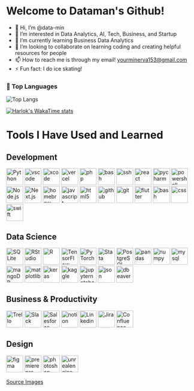 <h1>Welcome to Dataman's Github!</h1>

- 👋 Hi, I’m @data-min
- 👀 I’m interested in Data Analytics, AI, Tech, Business, and Startup
- 🌱 I’m currently learning Business Data Analytics
- 💞️ I’m looking to collaborate on learning coding and creating helpful resources for people
- 📫 How to reach me is through my email! yourminerva153@gmail.com
- ⚡ Fun fact: I do ice skating!

<!---
data-min/data-min is a ✨ special ✨ repository because its `README.md` (this file) appears on your GitHub profile.
You can click the Preview link to take a look at your changes.
--->
<h3>📖 Top Languages</h3>

![Top Langs](https://github-readme-stats.vercel.app/api/top-langs/?username=data-min&layout=compact)</b>


[![Harlok's WakaTime stats](https://github-readme-stats.vercel.app/api/wakatime?username=datamin)](https://github.com/anuraghazra/github-readme-stats)


<h1>Tools I Have Used and Learned</h1>

<h2>Development</h2>
<p align="left">
    <img src="https://cdn.jsdelivr.net/gh/devicons/devicon@latest/icons/python/python-original.svg" alt="Python" width="45" height="45" />
    <img src="https://cdn.jsdelivr.net/gh/devicons/devicon/icons/vscode/vscode-original.svg" alt="vscode" width="45" height="45"/>
    <img src="https://cdn.jsdelivr.net/gh/devicons/devicon/icons/xcode/xcode-original.svg" alt="xcode" width="45" height="45"/>
    <img src="https://cdn.jsdelivr.net/gh/devicons/devicon/icons/vercel/vercel-original-wordmark.svg" alt="vercel" width="45" height="45"/>
    <img src="https://cdn.jsdelivr.net/gh/devicons/devicon/icons/php/php-original.svg" alt="php" width="45" height="45"/>
    <img src="https://cdn.jsdelivr.net/gh/devicons/devicon/icons/bash/bash-original.svg" alt="bash" width="45" height="45"/>
    <img src="https://cdn.jsdelivr.net/gh/devicons/devicon/icons/ssh/ssh-original-wordmark.svg" alt="ssh" width="45" height="45"/>
    <img src="https://cdn.jsdelivr.net/gh/devicons/devicon/icons/react/react-original-wordmark.svg" alt="react" width="45" height="45"/>
    <img src="https://cdn.jsdelivr.net/gh/devicons/devicon@latest/icons/pycharm/pycharm-original.svg" alt="pycharm" width="45" height="45"/>
    <img src="https://cdn.jsdelivr.net/gh/devicons/devicon@latest/icons/powershell/powershell-original.svg" alt="powershell" width="45" height="45"/>
    <img src="https://cdn.jsdelivr.net/gh/devicons/devicon@latest/icons/nodejs/nodejs-original-wordmark.svg" alt="Node.js" width="45" height="45" />
    <img src="https://cdn.jsdelivr.net/gh/devicons/devicon@latest/icons/nextjs/nextjs-original.svg" alt="Next.js" width="45" height="45"/>
    <img src="https://cdn.jsdelivr.net/gh/devicons/devicon@latest/icons/homebrew/homebrew-original-wordmark.svg" alt="homebrew" width="45" height="45"/>
    <img src="https://cdn.jsdelivr.net/gh/devicons/devicon@latest/icons/javascript/javascript-original.svg" alt="javascript" width="45" height="45"/>
    <img src="https://cdn.jsdelivr.net/gh/devicons/devicon@latest/icons/html5/html5-original-wordmark.svg" alt="html5" width="45" height="45"/>
    <img src="https://cdn.jsdelivr.net/gh/devicons/devicon@latest/icons/github/github-original.svg" alt="github" width="45" height="45"/>
    <img src="https://cdn.jsdelivr.net/gh/devicons/devicon@latest/icons/git/git-original-wordmark.svg" alt="git" width="45" height="45"/>
    <img src="https://cdn.jsdelivr.net/gh/devicons/devicon@latest/icons/flutter/flutter-original.svg" alt="flutter" width="45" height="45"/>
    <img src="https://cdn.jsdelivr.net/gh/devicons/devicon@latest/icons/bash/bash-original.svg" alt="bash" width="45" height="45" />
    <img src="https://cdn.jsdelivr.net/gh/devicons/devicon@latest/icons/css3/css3-original-wordmark.svg" alt="css" width="45" height="45"/>
    <img src="https://cdn.jsdelivr.net/gh/devicons/devicon@latest/icons/swift/swift-original.svg" alt="swift" width="45" height="45"/>


</p>

<h2>Data Science </h2>
<p align="left">
    <img src="https://cdn.jsdelivr.net/gh/devicons/devicon/icons/sqlite/sqlite-original.svg" alt="SQLite" width="45" height="45"/>
    <img src="https://cdn.jsdelivr.net/gh/devicons/devicon/icons/rstudio/rstudio-original.svg" alt="RStudio" width="45" height="45"/>
    <img src="https://cdn.jsdelivr.net/gh/devicons/devicon/icons/r/r-original.svg" alt="R" width="45" height="45"/> 
    <img src="https://cdn.jsdelivr.net/gh/devicons/devicon/icons/tensorflow/tensorflow-original.svg" alt="TensorFlow" width="45" height="45"/>
    <img src="https://cdn.jsdelivr.net/gh/devicons/devicon/icons/pytorch/pytorch-original.svg" alt="PyTorch" width="45" height="45"/>
    <img src="https://cdn.jsdelivr.net/gh/devicons/devicon/icons/stata/stata-original-wordmark.svg" alt="Stata" width="45" height="45"/>
    <img src="https://cdn.jsdelivr.net/gh/devicons/devicon@latest/icons/postgresql/postgresql-original.svg" alt="PostgreSQL" width="45" height="45" />
    <img src="https://cdn.jsdelivr.net/gh/devicons/devicon@latest/icons/pandas/pandas-original-wordmark.svg" alt="pandas" width="45" height="45"/>
    <img src="https://cdn.jsdelivr.net/gh/devicons/devicon@latest/icons/numpy/numpy-original-wordmark.svg" alt="numpy" width="45" height="45"/>
    <img src="https://cdn.jsdelivr.net/gh/devicons/devicon@latest/icons/mysql/mysql-original.svg" alt="mysql" width="45" height="45"/>
    <img src="https://cdn.jsdelivr.net/gh/devicons/devicon@latest/icons/mongodb/mongodb-original-wordmark.svg" alt="mangoDB" width="45" height="45" />
    <img src="https://cdn.jsdelivr.net/gh/devicons/devicon@latest/icons/matplotlib/matplotlib-original-wordmark.svg" alt="matplotlib" width="45" height="45" />
    <img src="https://cdn.jsdelivr.net/gh/devicons/devicon@latest/icons/keras/keras-original-wordmark.svg" alt="keras" width="45" height="45" />
    <img src="https://cdn.jsdelivr.net/gh/devicons/devicon@latest/icons/kaggle/kaggle-original-wordmark.svg" alt="kaggle" width="45" height="45" />
    <img src="https://cdn.jsdelivr.net/gh/devicons/devicon@latest/icons/jupyter/jupyter-original-wordmark.svg" alt="jupyternotebook" width="45" height="45"/>
    <img src="https://cdn.jsdelivr.net/gh/devicons/devicon@latest/icons/json/json-original.svg" alt="json" width="45" height="45"/>
    <img src="https://cdn.jsdelivr.net/gh/devicons/devicon@latest/icons/dbeaver/dbeaver-original.svg" alt="dbeaver" width="45" height="45"/>
</p>


<h2>Business & Productivity</h2>
<p align="left">
    <img src="https://cdn.jsdelivr.net/gh/devicons/devicon/icons/trello/trello-original.svg" alt="Trello" width="45" height="45"/>
    <img src="https://cdn.jsdelivr.net/gh/devicons/devicon/icons/slack/slack-original.svg" alt="Slack" width="45" height="45"/>
    <img src="https://cdn.jsdelivr.net/gh/devicons/devicon/icons/salesforce/salesforce-original.svg" alt="Salesforce" width="45" height="45"/>
    <img src="https://cdn.jsdelivr.net/gh/devicons/devicon@latest/icons/notion/notion-original.svg" alt="notion" width="45" height="45" />
    <img src="https://cdn.jsdelivr.net/gh/devicons/devicon@latest/icons/linkedin/linkedin-original.svg" alt="Linkedin" width="45" height="45"/>
    <img src="https://cdn.jsdelivr.net/gh/devicons/devicon@latest/icons/jira/jira-original-wordmark.svg" alt="Jira" width="45" height="45"/>
    <img src="https://cdn.jsdelivr.net/gh/devicons/devicon@latest/icons/confluence/confluence-original-wordmark.svg" alt="Confluence" width="45" height="45"/>
</p>


<h2>Design</h2>
<p align="left">
    <img src="https://cdn.jsdelivr.net/gh/devicons/devicon@latest/icons/figma/figma-original.svg" alt="figma" width="45" height="45"/>
    <img src="https://cdn.jsdelivr.net/gh/devicons/devicon@latest/icons/premierepro/premierepro-original.svg" alt="premierepro" width="45" height="45"/>
    <img src="https://cdn.jsdelivr.net/gh/devicons/devicon@latest/icons/photoshop/photoshop-original.svg" alt="photoshop" width="45" height="45"/>
    <img src="https://cdn.jsdelivr.net/gh/devicons/devicon@latest/icons/unrealengine/unrealengine-original.svg" alt="unrealengine" width="45" height="45"/>

    
</p>
<a href="https://https://devicon.dev//">Source Images</a>

